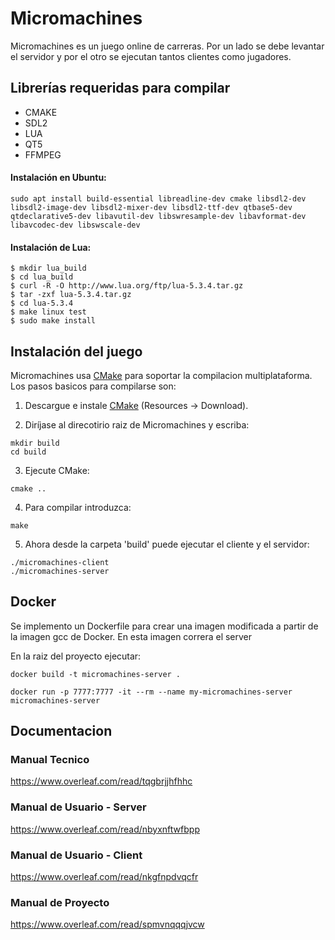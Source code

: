 # Micromachines

Micromachines es un juego online de carreras. Por un lado se debe levantar el servidor y por el otro se ejecutan
tantos clientes como jugadores.

## Librerías requeridas para compilar

- CMAKE
- SDL2
- LUA
- QT5
- FFMPEG

#### Instalación en Ubuntu:
```
sudo apt install build-essential libreadline-dev cmake libsdl2-dev libsdl2-image-dev libsdl2-mixer-dev libsdl2-ttf-dev qtbase5-dev qtdeclarative5-dev libavutil-dev libswresample-dev libavformat-dev libavcodec-dev libswscale-dev   
```

#### Instalación de Lua:
```
$ mkdir lua_build
$ cd lua_build
$ curl -R -O http://www.lua.org/ftp/lua-5.3.4.tar.gz
$ tar -zxf lua-5.3.4.tar.gz
$ cd lua-5.3.4
$ make linux test
$ sudo make install
```

## Instalación del juego

Micromachines usa [CMake](http://www.cmake.org) para soportar la compilacion multiplataforma. Los pasos basicos para compilarse son:

1. Descargue e instale [CMake](http://www.cmake.org) (Resources -> Download).

2. Diríjase al direcotirio raiz de Micromachines y escriba:

```
mkdir build
cd build
```

3. Ejecute CMake:

```
cmake ..
```

4. Para compilar introduzca:

```
make
```

5. Ahora desde la carpeta 'build' puede ejecutar el cliente y el servidor:

```
./micromachines-client
./micromachines-server
```

## Docker

Se implemento un Dockerfile para crear una imagen modificada a partir de la imagen gcc de Docker. En esta imagen correra el server

En la raiz del proyecto ejecutar:

```
docker build -t micromachines-server .

docker run -p 7777:7777 -it --rm --name my-micromachines-server micromachines-server
```

## Documentacion

### Manual Tecnico
https://www.overleaf.com/read/tqgbrjjhfhhc

### Manual de Usuario - Server
https://www.overleaf.com/read/nbyxnftwfbpp

### Manual de Usuario - Client
https://www.overleaf.com/read/nkgfnpdvqcfr

### Manual de Proyecto
https://www.overleaf.com/read/spmvnqqqjvcw



